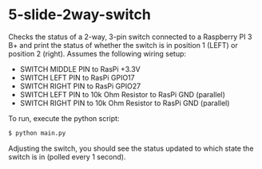 # 5-slide-2way-switch

Checks the status of a 2-way, 3-pin switch connected to a Raspberry PI 3 B+ and print the
status of whether the switch is in position 1 (LEFT) or position 2 (right). Assumes the following
wiring setup:

- SWITCH MIDDLE PIN to RasPi +3.3V
- SWITCH LEFT PIN to RasPi GPIO17
- SWITCH RIGHT PIN to RasPi GPIO27
- SWITCH LEFT PIN to 10k Ohm Resistor to RasPi GND (parallel)
- SWITCH RIGHT PIN to 10k Ohm Resistor to RasPi GND (parallel)

To run, execute the python script:

```bash
$ python main.py
```

Adjusting the switch, you should see the status updated to which state the switch is in (polled
every 1 second).
